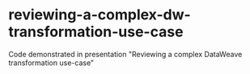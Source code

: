 # reviewing-a-complex-dw-transformation-use-case
Code demonstrated in presentation "Reviewing a complex DataWeave transformation use-case"
